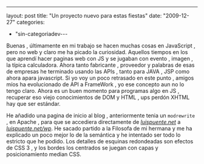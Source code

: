 ---
layout: post
title: "Un proyecto nuevo para estas fiestas"
date: "2009-12-27"
categories: 
  - "sin-categoriadev---

Buenas , últimamente en mi trabajo se hacen muchas cosas en JavaScript , pero no web y claro me ha picado la curiosidad. Aquellos tiempos en los que aprendí hacer paginas web con JS y se jugaban con evento , imagen , la típica calculadora. Ahora tanto fabricante , proveedor y palabras de esas de empresas he terminado usando las APIs , tanto para JAVA , JSP como ahora apara javascript. Si yo voy un poco retrasado en este punto , amigos míos ha evolucionado de API a FrameWork , yo ese concepto aun no lo tengo claro. Ahora es un buen momento para programas algo en JS , recuperar eso viejo conocimientos de DOM y HTML , ups perdón XHTML hay que ser estándar.

He añadido una pagina de inicio al blog , anteriormente tenia un `modrewrite` , en Apache , para que se accediera directamente de [_luispuente.net_](https://luispuente.net/2009/08/redireccion/) a [_luispuente.net/wp_](https://luispuente.net/2009/08/redireccion/). He sacado partido a la Filosofa de mi hermana y me ha explicado un poco mejor lo de la semántica y he intentado ser todo lo estricto que he podido. Los detalles de esquinas redondeadas son efectos de CSS 3 , y los bordes los centrados se juegan con capas y posicionamiento median CSS.
